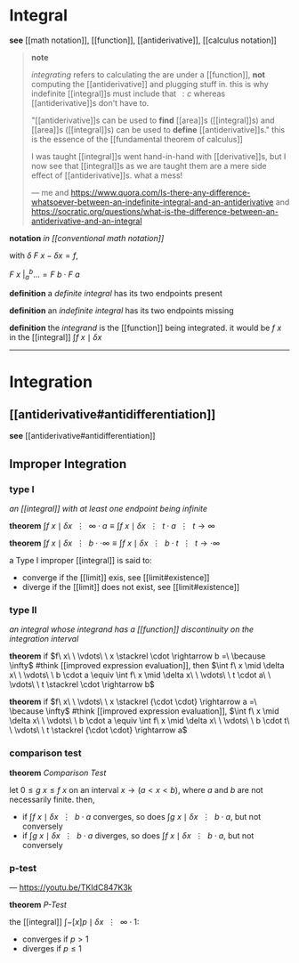 # Integral

**see** [[math notation]], [[function]], [[antiderivative]], [[calculus notation]]

> **note**
>
> _integrating_ refers to calculating the are under a [[function]], **not** computing the [[antiderivative]] and plugging stuff in. this is why indefinite [[integral]]s must include that $\, : c$ whereas [[antiderivative]]s don't have to.
>
> "[[antiderivative]]s can be used to **find** [[area]]s ([[integral]]s) and [[area]]s ([[integral]]s) can be used to **define** [[antiderivative]]s." this is the essence of the [[fundamental theorem of calculus]]
>
> I was taught [[integral]]s went hand-in-hand with [[derivative]]s, but I now see that [[integral]]s as we are taught them are a mere side effect of [[antiderivative]]s. what a mess!
>
> &mdash; me and <https://www.quora.com/Is-there-any-difference-whatsoever-between-an-indefinite-integral-and-an-antiderivative> and <https://socratic.org/questions/what-is-the-difference-between-an-antiderivative-and-an-integral>

**notation** _in [[conventional math notation]]_

with $\delta\ F\ x - \delta x = f$,

$F\ x\ \bigr|_{a}^{b} \dots = F\ b \cdot F\ a$

**definition** a _definite integral_ has its two endpoints present

**definition** an _indefinite integral_ has its two endpoints missing

**definition** the _integrand_ is the [[function]] being integrated. it would be $f\ x$ in the [[integral]] $\int f\ x \mid \delta x$

---

# Integration

## [[antiderivative#antidifferentiation]]

**see** [[antiderivative#antidifferentiation]]

## Improper Integration

### type I

_an [[integral]] with at least one endpoint being infinite_

**theorem** $\int f\ x \mid \delta x\ \ \vdots\ \ \infty \cdot a \equiv \int f\ x \mid \delta x\ \ \vdots\ \ t \cdot a\ \ \vdots\ \ t \rightarrow \infty$

**theorem** $\int f\ x \mid \delta x\ \ \vdots\ \ b \cdot \cdot \infty \equiv \int f\ x \mid \delta x\ \ \vdots\ \ b \cdot t\ \ \vdots\ \ t \rightarrow \cdot \infty$

a Type I improper [[integral]] is said to:

- converge if the [[limit]] exis, see [[limit#existence]]
- diverge if the [[limit]] does not exist, see [[limit#existence]]

### type II

_an integral whose integrand has a [[function]] discontinuity on the integration interval_

**theorem** if $f\ x\ \ \vdots\ \ x \stackrel \cdot \rightarrow b =\ \because \infty$ #think [[improved expression evaluation]], then $\int f\ x \mid \delta x\ \ \vdots\ \ b \cdot a \equiv \int f\ x \mid \delta x\ \ \vdots\ \ t \cdot a\ \ \vdots\ \ t \stackrel \cdot \rightarrow b$

**theorem** if $f\ x\ \ \vdots\ \ x \stackrel {\cdot \cdot} \rightarrow a =\ \because \infty$ #think [[improved expression evaluation]], $\int f\ x \mid \delta x\ \ \vdots\ \ b \cdot a \equiv \int f\ x \mid \delta x\ \ \vdots\ \ b \cdot t\ \ \vdots\ \ t \stackrel {\cdot \cdot} \rightarrow a$

### comparison test

**theorem** _Comparison Test_

let $0 \le g\ x \le f\ x$ on an interval $x \rightarrow (a < x < b)$, where $a$ and $b$ are not necessarily finite. then,

- if $\int f\ x \mid \delta x\ \ \vdots\ \ b \cdot a$ converges, so does $\int g\ x \mid \delta x\ \ \vdots\ \ b \cdot a$, but not conversely
- if $\int g\ x \mid \delta x\ \ \vdots\ \ b \cdot a$ diverges, so does $\int f\ x \mid \delta x\ \ \vdots\ \ b \cdot a$, but not conversely

### p-test

&mdash; <https://youtu.be/TKIdC847K3k>

**theorem** _P-Test_

the [[integral]] $\int -[x]p \mid \delta x\ \ \vdots\ \ \infty \cdot 1$:

- converges if $p > 1$
- diverges if $p \le 1$
